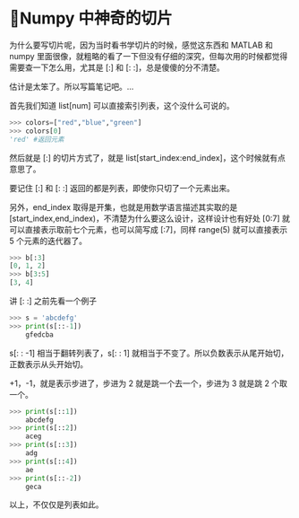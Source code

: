 # 🐍Numpy 中神奇的切片

为什么要写切片呢，因为当时看书学切片的时候，感觉这东西和 MATLAB 和 numpy 里面很像，就粗略的看了一下但没有仔细的深究，但每次用的时候都觉得需要查一下怎么用，尤其是 [:] 和 [: :]，总是傻傻的分不清楚。

估计是太笨了。所以写篇笔记吧。...

首先我们知道 list[num] 可以直接索引列表，这个没什么可说的。
```python
>>> colors=["red","blue","green"]
>>> colors[0]
'red' #返回元素
```
然后就是 [:] 的切片方式了，就是 list[start_index:end_index]，这个时候就有点意思了。

要记住 [:] 和 [: :] 返回的都是列表，即使你只切了一个元素出来。

另外，end_index 取得是开集，也就是用数学语言描述其实取的是 [start_index,end_index)，不清楚为什么要这么设计，这样设计也有好处 [0:7] 就可以直接表示取前七个元素，也可以简写成 [:7]，同样 range(5) 就可以直接表示 5 个元素的迭代器了。
```python
>>> b[:3]
[0, 1, 2]
>>> b[3:5]
[3, 4]
```

讲 [: :] 之前先看一个例子
```python
>>> s = 'abcdefg'
>>> print(s[::-1])
    gfedcba
```
s[: : -1] 相当于翻转列表了，s[: : 1] 就相当于不变了。所以负数表示从尾开始切，正数表示从头开始切。

+1，-1，就是表示步进了，步进为 2 就是跳一个去一个，步进为 3 就是跳 2 个取一个。
```python
>>> print(s[::1])
    abcdefg
>>> print(s[::2])
    aceg
>>> print(s[::3])
    adg
>>> print(s[::4])
    ae
>>> print(s[::-2])
    geca
```
以上，不仅仅是列表如此。


